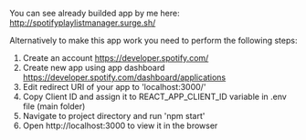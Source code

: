 
You can see already builded app by me here: http://spotifyplaylistmanager.surge.sh/

Alternatively to make this app work you need to perform the following steps:

1. Create an account https://developer.spotify.com/
2. Create new app using app dashboard https://developer.spotify.com/dashboard/applications
3. Edit redirect URI of your app to 'localhost:3000/'
4. Copy Client ID and assign it to REACT_APP_CLIENT_ID variable in .env file (main folder)
5. Navigate to project directory and run 'npm start'
6. Open http://localhost:3000 to view it in the browser
